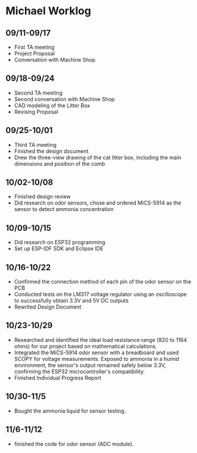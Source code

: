 # Michael Worklog

## 09/11-09/17

- First TA meeting 
- Project Proposal
- Conversation with Machine Shop

## 09/18-09/24

- Second TA meeting
- Second conversation with Machine Shop
- CAD modeling of the Litter Box
- Revising Proposal

## 09/25-10/01
- Third TA meeting
- Finished the design document
- Drew the three-view drawing of the cat litter box, including the main dimensions and position of the comb

## 10/02-10/08

- Finished design review 
- Did research on odor sensors, chose and ordered MiCS-5914 as the sensor to detect ammonia concentration

## 10/09-10/15

- Did research on ESP32 programming
- Set up ESP-IDF SDK and Eclipse IDE

## 10/16-10/22

- Confirmed the connection method of each pin of the odor sensor on the PCB
- Conducted tests on the LM317 voltage regulator using an oscilloscope to successfully obtain 3.3V and 5V DC outputs
- Rewrited Design Document
## 10/23-10/29

- Researched and identified the ideal load resistance range (820 to 1164 ohms) for our project based on mathematical calculations.
- Integrated the MiCS-5914 odor sensor with a breadboard and used SCOPY for voltage measurements. Exposed to ammonia in a humid environment, the sensor's output remained safely below 3.3V, confirming the ESP32 microcontroller's compatibility.
- Finished Individual Progress Report

## 10/30-11/5

- Bought the ammonia liquid for sensor testing.

## 11/6-11/12

- finished the code for odor sensor (ADC module).

